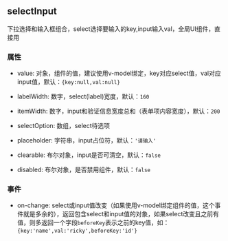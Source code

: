 ## selectInput
下拉选择和输入框组合，select选择要输入的key,input输入val，全局UI组件，直接用

### 属性
* value: 对象，组件的值，建议使用v-model绑定，key对应select值，val对应input值，默认：`{key:null,val:null}`

* labelWidth: 数字，select(label)宽度，默认：`160`

* itemWidth: 数字，input和验证信息宽度总和（表单项内容宽度），默认：`200`

* selectOption: 数组，select待选项

* placeholder: 字符串，input占位符，默认：`'请输入'`

* clearable: 布尔对象，input是否可清空，默认：`false`

* disabled: 布尔对象，是否禁用组件，默认：`false`

### 事件
* on-change: select或input值改变（如果使用v-model绑定组件的值，这个事件就是多余的），返回包含select和input值的对象，如果select改变且之前有值，则多返回一个字段`beforeKey`表示之前的key值，如：`{key:'name',val:'ricky',beforeKey:'id'}`